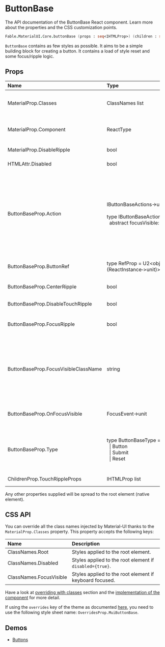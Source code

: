 # ButtonBase

<p class="description">The API documentation of the ButtonBase React component. Learn more about the properties and the CSS customization points.</p>

```fsharp
Fable.MaterialUI.Core.buttonBase (props : seq<IHTMLProp>) (children : seq<ReactElement>) : ReactElement
```

`ButtonBase` contains as few styles as possible.
It aims to be a simple building block for creating a button.
It contains a load of style reset and some focus/ripple logic.

## Props

| Name | Type | Default | Description |
|:-----|:-----|:--------|:------------|
| <span class="prop-name">MaterialProp.Classes</span> | <span class="prop-type">ClassNames list</span> |   | Override or extend the styles applied to the component.  See CSS API below for more details.  |
| <span class="prop-name">MaterialProp.Component</span> | <span class="prop-type">ReactType</span> | <span class="prop-default">"button"</span> | The component used for the root node. Either a string to use a DOM element or a component. |
| <span class="prop-name">MaterialProp.DisableRipple</span> | <span class="prop-type">bool</span> | <span class="prop-default">false</span> | If `true`, the ripple effect will be disabled. |
| <span class="prop-name">HTMLAttr.Disabled</span> | <span class="prop-type">bool</span> |   | If `true`, the base button will be disabled. |
| <span class="prop-name">ButtonBaseProp.Action</span> | <span class="prop-type">IButtonBaseActions->unit<br><br>type&nbsp;IButtonBaseActions&nbsp;=<br>&nbsp;&nbsp;abstract&nbsp;focusVisible:&nbsp;unit&nbsp;&#8209;&gt;&nbsp;bool</span> |   | Callback fired when the component mounts. This is useful when you want to trigger an action programmatically. It currently only supports `focusVisible()` action.<br><br>**Signature:**<br>`(actions:IButtonBaseActions)->unit`<br>*actions:* This object contains all possible actions that can be triggered programmatically. |
| <span class="prop-name">ButtonBaseProp.ButtonRef</span> | <span class="prop-type">type&nbsp;RefProp&nbsp;=&nbsp;U2&lt;obj,(ReactInstance&#8209;>unit)></span> |   | Use that property to pass a ref callback to the native button component. |
| <span class="prop-name">ButtonBaseProp.CenterRipple</span> | <span class="prop-type">bool</span> | <span class="prop-default">false</span> | If `true`, the ripples will be centered. They won't start at the cursor interaction position. |
| <span class="prop-name">ButtonBaseProp.DisableTouchRipple</span> | <span class="prop-type">bool</span> | <span class="prop-default">false</span> | If `true`, the touch ripple effect will be disabled. |
| <span class="prop-name">ButtonBaseProp.FocusRipple</span> | <span class="prop-type">bool</span> | <span class="prop-default">false</span> | If `true`, the base button will have a keyboard focus ripple. `disableRipple` must also be `false`. |
| <span class="prop-name">ButtonBaseProp.FocusVisibleClassName</span> | <span class="prop-type">string</span> |   | This property can help a person know which element has the keyboard focus. The class name will be applied when the element gain the focus through a keyboard interaction. It's a polyfill for the [CSS :focus-visible feature](https://drafts.csswg.org/selectors-4/#the-focus-visible-pseudo). The rational for using this feature [is explain here](https://github.com/WICG/focus-visible/blob/master/explainer.md). |
| <span class="prop-name">ButtonBaseProp.OnFocusVisible</span> | <span class="prop-type">FocusEvent->unit</span> |   | Callback fired when the component is focused with a keyboard. We trigger a `onFocus` callback too. |
| <span class="prop-name">ButtonBaseProp.Type</span> | <span class="prop-type">type&nbsp;ButtonBaseType&nbsp;=<br>&nbsp;&nbsp;&#124;&nbsp;Button<br>&nbsp;&nbsp;&#124;&nbsp;Submit<br>&nbsp;&nbsp;&#124;&nbsp;Reset<br></span> | <span class="prop-default">ButtonBaseType.Button</span> | Used to control the button's purpose. This property passes the value to the `type` attribute of the native button component. Valid property values include `button`, `submit`, and `reset`. |
| <span class="prop-name">ChildrenProp.TouchRippleProps</span> | <span class="prop-type">IHTMLProp list</span> |   | Properties applied to the `TouchRipple` element. |

Any other properties supplied will be spread to the root element (native element).

## CSS API

You can override all the class names injected by Material-UI thanks to the `MaterialProp.Classes` property.
This property accepts the following keys:


| Name | Description |
|:-----|:------------|
| <span class="prop-name">ClassNames.Root</span> | Styles applied to the root element.
| <span class="prop-name">ClassNames.Disabled</span> | Styles applied to the root element if `disabled={true}`.
| <span class="prop-name">ClassNames.FocusVisible</span> | Styles applied to the root element if keyboard focused.

Have a look at [overriding with classes](#/customization/overrides) section
and the [implementation of the component](https://github.com/mui-org/material-ui/tree/master/packages/material-ui/src/ButtonBase/ButtonBase.js)
for more detail.

If using the `overrides` key of the theme as documented
[here](#/customization/themes),
you need to use the following style sheet name: `OverridesProp.MuiButtonBase`.

## Demos

- [Buttons](#/demos/buttons/)


